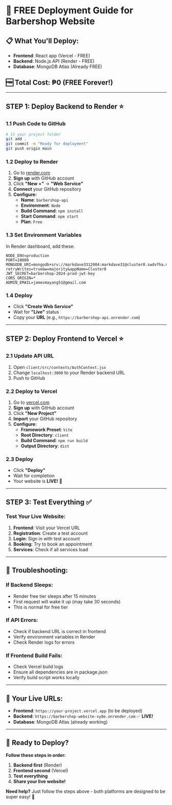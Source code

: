 # 🚀 FREE Deployment Guide for Barbershop Website

## 📋 **What You'll Deploy:**
- **Frontend**: React app (Vercel - FREE)
- **Backend**: Node.js API (Render - FREE)
- **Database**: MongoDB Atlas (Already FREE)

## 🆓 **Total Cost: ₱0 (FREE Forever!)**

---

## **STEP 1: Deploy Backend to Render** ⭐

### 1.1 **Push Code to GitHub**
```bash
# In your project folder
git add .
git commit -m "Ready for deployment"
git push origin main
```

### 1.2 **Deploy to Render**
1. Go to [render.com](https://render.com)
2. **Sign up** with GitHub account
3. Click **"New +"** → **"Web Service"**
4. **Connect** your GitHub repository
5. **Configure:**
   - **Name**: `barbershop-api`
   - **Environment**: `Node`
   - **Build Command**: `npm install`
   - **Start Command**: `npm start`
   - **Plan**: `Free`

### 1.3 **Set Environment Variables**
In Render dashboard, add these:
```
NODE_ENV=production
PORT=10000
MONGODB_URI=mongodb+srv://markdave3312004:markdave31@cluster0.swdvfha.mongodb.net/Mydb?retryWrites=true&w=majority&appName=Cluster0
JWT_SECRET=barbershop-2024-prod-jwt-key
CORS_ORIGIN=*
ADMIN_EMAIL=jamesmayang51@gmail.com
```

### 1.4 **Deploy**
- Click **"Create Web Service"**
- Wait for **"Live"** status
- Copy your **URL** (e.g., `https://barbershop-api.onrender.com`)

---

## **STEP 2: Deploy Frontend to Vercel** ⭐

### 2.1 **Update API URL**
1. Open `client/src/contexts/AuthContext.jsx`
2. Change `localhost:3000` to your Render backend URL
3. Push to GitHub

### 2.2 **Deploy to Vercel**
1. Go to [vercel.com](https://vercel.com)
2. **Sign up** with GitHub account
3. Click **"New Project"**
4. **Import** your GitHub repository
5. **Configure:**
   - **Framework Preset**: `Vite`
   - **Root Directory**: `client`
   - **Build Command**: `npm run build`
   - **Output Directory**: `dist`

### 2.3 **Deploy**
- Click **"Deploy"**
- Wait for completion
- Your website is **LIVE!** 🎉

---

## **STEP 3: Test Everything** ✅

### **Test Your Live Website:**
1. **Frontend**: Visit your Vercel URL
2. **Registration**: Create a test account
3. **Login**: Sign in with test account
4. **Booking**: Try to book an appointment
5. **Services**: Check if all services load

---

## **🔧 Troubleshooting:**

### **If Backend Sleeps:**
- Render free tier sleeps after 15 minutes
- First request will wake it up (may take 30 seconds)
- This is normal for free tier

### **If API Errors:**
- Check if backend URL is correct in frontend
- Verify environment variables in Render
- Check Render logs for errors

### **If Frontend Build Fails:**
- Check Vercel build logs
- Ensure all dependencies are in package.json
- Verify build script works locally

---

## **🎯 Your Live URLs:**
- **Frontend**: `https://your-project.vercel.app` (to be deployed)
- **Backend**: `https://barbershop-website-vy8e.onrender.com` ✅ **LIVE!**
- **Database**: MongoDB Atlas (already working)

---

## **🚀 Ready to Deploy?**

**Follow these steps in order:**
1. **Backend first** (Render)
2. **Frontend second** (Vercel)
3. **Test everything**
4. **Share your live website!**

**Need help?** Just follow the steps above - both platforms are designed to be super easy! 🎉

